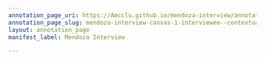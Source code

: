 ```yaml
---
annotation_page_uri: https://Amcclu.github.io/mendoza-interview/annotations/mendoza-interview-canvas-1-interviewee--contextualizing--laughter--tone-shift.json
annotation_page_slug: mendoza-interview-canvas-1-interviewee--contextualizing--laughter--tone-shift
layout: annotation_page
manifest_label: Mendoza Interview

---
```

